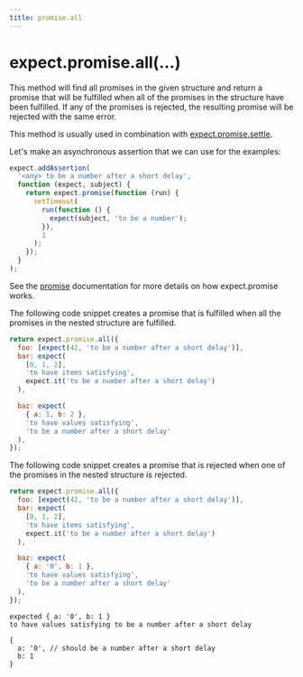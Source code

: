 ```yaml
---
title: promise.all
---
```


# expect.promise.all(...)

This method will find all promises in the given structure and return a promise
that will be fulfilled when all of the promises in the structure have been
fulfilled. If any of the promises is rejected, the resulting promise will be
rejected with the same error.

This method is usually used in combination with
[expect.promise.settle](../promise-settle/).

Let's make an asynchronous assertion that we can use for the examples:

```js
expect.addAssertion(
  '<any> to be a number after a short delay',
  function (expect, subject) {
    return expect.promise(function (run) {
      setTimeout(
        run(function () {
          expect(subject, 'to be a number');
        }),
        1
      );
    });
  }
);
```

See the [promise](../promise/) documentation for more details on how
expect.promise works.

The following code snippet creates a promise that is fulfilled when all the
promises in the nested structure are fulfilled.

<!-- unexpected-markdown async:true -->

```js
return expect.promise.all({
  foo: [expect(42, 'to be a number after a short delay')],
  bar: expect(
    [0, 1, 2],
    'to have items satisfying',
    expect.it('to be a number after a short delay')
  ),

  baz: expect(
    { a: 1, b: 2 },
    'to have values satisfying',
    'to be a number after a short delay'
  ),
});
```

The following code snippet creates a promise that is rejected when one
of the promises in the nested structure is rejected.

<!-- unexpected-markdown async:true -->

```js
return expect.promise.all({
  foo: [expect(42, 'to be a number after a short delay')],
  bar: expect(
    [0, 1, 2],
    'to have items satisfying',
    expect.it('to be a number after a short delay')
  ),

  baz: expect(
    { a: '0', b: 1 },
    'to have values satisfying',
    'to be a number after a short delay'
  ),
});
```

```output
expected { a: '0', b: 1 }
to have values satisfying to be a number after a short delay

{
  a: '0', // should be a number after a short delay
  b: 1
}
```
